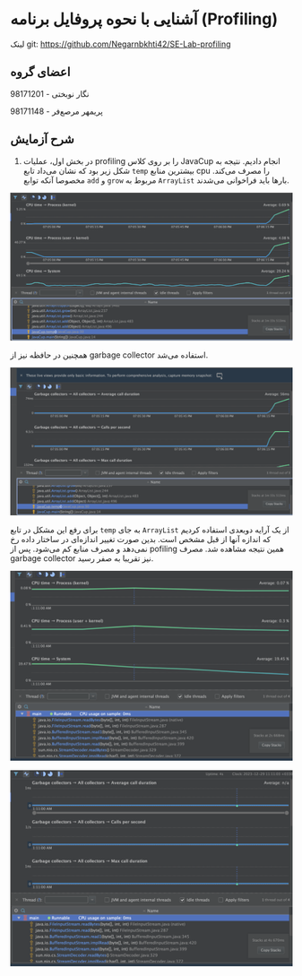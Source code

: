 # آشنایی با نحوه پروفایل برنامه (Profiling)

لینک git: <https://github.com/Negarnbkhti42/SE-Lab-profiling>
## اعضای گروه
نگار نوبختی - 98171201

پریمهر مرصع‌فر - 98171148

## شرح آزمایش

1. در بخش اول، عملیات profiling را بر روی کلاس JavaCup انجام دادیم. نتیجه به شکل زیر بود که نشان می‌داد تابع `temp` بیشترین منابع cpu را مصرف می‌کند. مخصوصا آنکه توابع `add` و `grow` مربوط به `ArrayList` بارها باید فراخوانی ‌می‌شدند.

![unoptimized JavaCup CPU](./assets/javacup-unoptimized-cpu.png)

همچنین در حافظه نیز از garbage collector استفاده می‌شد.

![unoptimized JavaCup memory](./assets/javacup-unoptimized-memory.png)

برای رفع این مشکل در تابع `temp` به جای `ArrayList` از یک آرایه دوبعدی استفاده کردیم که اندازه آنها از قبل مشخص است. بدین صورت تغییر اندازه‌ای در ساختار داده رخ نمی‌دهد و مصرف منابع کم می‌شود. پس از pofiling همین نتیجه مشاهده شد. مصرف garbage collector نیز تقریبا به صفر رسید.

![optimized JavaCup CPU](./assets/javacup-optimized-cup.png)

![optimized JavaCup memory](./assets/javacup-optimized-memory.png)